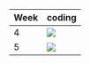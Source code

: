 | Week | coding |
| --- | --- |
| 4 |  ![](https://github.com/kmaooad/coding-19w04-AnneManzhura/workflows/Grading/badge.svg) |
| 5 |  ![](https://github.com/kmaooad/coding-19W05-AnneManzhura/workflows/Grading/badge.svg) |
